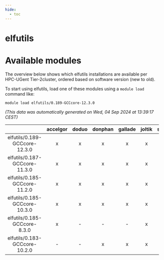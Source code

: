 ```yaml
---
hide:
  - toc
---
```


elfutils
========

# Available modules


The overview below shows which elfutils installations are available per HPC-UGent Tier-2cluster, ordered based on software version (new to old).

To start using elfutils, load one of these modules using a `module load` command like:

```shell
module load elfutils/0.189-GCCcore-12.3.0
```

*(This data was automatically generated on Wed, 04 Sep 2024 at 13:39:17 CEST)*  

| |accelgor|doduo|donphan|gallade|joltik|shinx|skitty|
| :---: | :---: | :---: | :---: | :---: | :---: | :---: | :---: |
|elfutils/0.189-GCCcore-12.3.0|x|x|x|x|x|x|x|
|elfutils/0.187-GCCcore-11.3.0|x|x|x|x|x|x|x|
|elfutils/0.185-GCCcore-11.2.0|x|x|x|x|x|-|x|
|elfutils/0.185-GCCcore-10.3.0|x|x|x|x|x|-|x|
|elfutils/0.185-GCCcore-8.3.0|x|-|-|-|x|-|-|
|elfutils/0.183-GCCcore-10.2.0|-|-|x|x|x|-|-|
